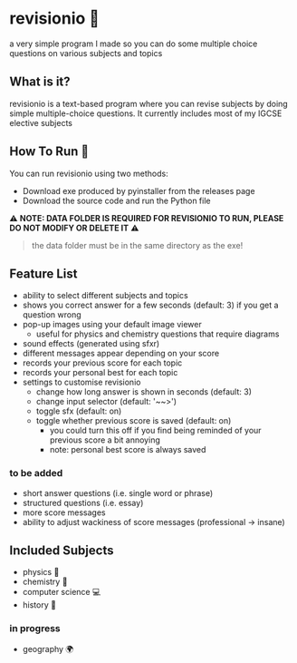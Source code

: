 # revisionio 📝

a very simple program I made so you can do some multiple choice questions on various subjects and topics

## What is it? 

revisionio is a text-based program where you can revise subjects by doing simple multiple-choice questions. It currently includes most of my IGCSE elective subjects

## How To Run 🏃

You can run revisionio using two methods:

- Download exe produced by pyinstaller from the releases page
- Download the source code and run the Python file

⚠️ **NOTE: DATA FOLDER IS REQUIRED FOR REVISIONIO TO RUN, PLEASE DO NOT MODIFY OR DELETE IT** ⚠️
> the data folder must be in the same directory as the exe!

## Feature List 

- ability to select different subjects and topics
- shows you correct answer for a few seconds (default: 3) if you get a question wrong
- pop-up images using your default image viewer
  - useful for physics and chemistry questions that require diagrams
- sound effects (generated using sfxr)
- different messages appear depending on your score
- records your previous score for each topic
- records your personal best for each topic
- settings to customise revisionio
  - change how long answer is shown in seconds (default: 3)
  - change input selector (default: '~~>')
  - toggle sfx (default: on)
  - toggle whether previous score is saved (default: on)
    - you could turn this off if you find being reminded of your previous score a bit annoying
    - note: personal best score is always saved

### to be added

- short answer questions (i.e. single word or phrase)
- structured questions (i.e. essay)
- more score messages
- ability to adjust wackiness of score messages (professional -> insane)

## Included Subjects

- physics 🧲
- chemistry 🧪
- computer science 💻
- history 📜

### in progress

- geography 🌍
